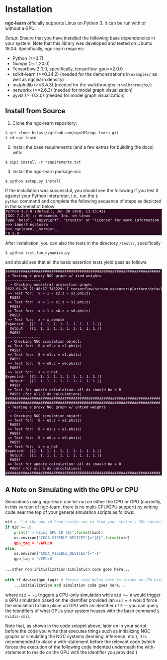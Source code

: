 # Installation

**ngc-learn** officially supports Linux on Python 3. It can be run with or
without a GPU.

<i>Setup:</i> Ensure that you have installed the following base dependencies in
your system. Note that this library was developed and tested on Ubuntu 18.04.
Specifically, ngc-learn requires:
* Python (>=3.7)
* Numpy (>=1.20.0)
* Tensorflow 2.0.0, specifically, tensorflow-gpu>=2.0.0
* scikit-learn (>=0.24.2) (needed for the demonstrations in `examples/` as well as
     ngclearn.density)
* matplotlib (>=3.4.3) (needed for the walkthroughs in `walkthroughs/`)
* networkx  (>=2.6.3) (needed for model graph visualization)
* pyviz (>=0.2.0) (needed for model graph visualization)

## Install from Source

1. Clone the ngc-learn repository:
```console
$ git clone https://github.com/ago109/ngc-learn.git
$ cd ngc-learn
```

2. Install the base requirements (and a few extras for building the docs) with:
```console
$ pip3 install -r requirements.txt
```

3. Install the ngc-learn package via:
```console
$ python setup.py install
```

If the installation was successful, you should see the following if you test
it against your Python interpreter, i.e., run the <code>$ python</code> command
and complete the following sequence of steps as depicted in the screenshot below:<br>
<img src="images/test_ngclearn_install.png" width="512">

After installation, you can also the tests in the directory `/tests/`, specifically
```console
$ python test_fun_dynamics.py
```
and should see that all the basic assertion tests yield pass as follows:

<img src="images/test_run_output.png" width="512">


## A Note on Simulating with the GPU or CPU

Simulations using ngc-learn can be run on either the CPU or GPU (currently, in this
version of ngc-learn, there is no multi-CPU/GPU support) by writing code near
the top of your general simulation scripts as follows:

```python
mid = -1 # the gpu_id (run nivida-smi to find your system's GPU identifiers)
if mid >= 0:
    print(" > Using GPU ID {0}".format(mid))
    os.environ["CUDA_VISIBLE_DEVICES"]="{0}".format(mid)'
    gpu_tag = '/GPU:0'
else:
    os.environ["CUDA_VISIBLE_DEVICES"]="-1"
    gpu_tag = '/CPU:0'

...other non-initialization/simulation code goes here...

with tf.device(gpu_tag): # forces code below here to reisde on GPU with identifer "mid"
    ...initialization and simulation code goes here...

```

where `mid = -1` triggers a CPU-only simulation while `mid >= 0` would trigger
a GPU simulation based on the identifier provided (an `mid = 0` would force the
simulation to take place on GPU with an identifier of `0` -- you can query the
identifiers of what GPUs your system houses with the bash command `$ nvidia-smi`).

Note that, as shown in the code snippet above, later on in your script, before the
code you write that executes things such as
initializing NGC graphs or simulating the NGC systems (learning, inference, etc.),
it is recommended to place a with-statement before the relevant code (which
forces the execution of the following code indented underneath the with-statement
to reside on the GPU with the identifier you provided.)
